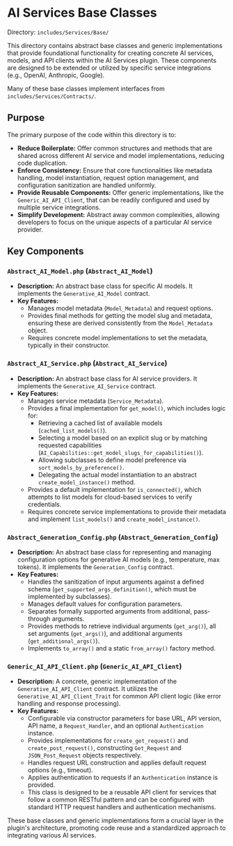 # AI Services Base Classes

Directory: `includes/Services/Base/`

This directory contains abstract base classes and generic implementations that provide foundational functionality for creating concrete AI services, models, and API clients within the AI Services plugin. These components are designed to be extended or utilized by specific service integrations (e.g., OpenAI, Anthropic, Google).

Many of these base classes implement interfaces from `includes/Services/Contracts/`.

## Purpose

The primary purpose of the code within this directory is to:

*   **Reduce Boilerplate:** Offer common structures and methods that are shared across different AI service and model implementations, reducing code duplication.
*   **Enforce Consistency:** Ensure that core functionalities like metadata handling, model instantiation, request option management, and configuration sanitization are handled uniformly.
*   **Provide Reusable Components:** Offer generic implementations, like the `Generic_AI_API_Client`, that can be readily configured and used by multiple service integrations.
*   **Simplify Development:** Abstract away common complexities, allowing developers to focus on the unique aspects of a particular AI service provider.

## Key Components

### `Abstract_AI_Model.php` (`Abstract_AI_Model`)

*   **Description:** An abstract base class for specific AI models. It implements the `Generative_AI_Model` contract.
*   **Key Features:**
    *   Manages model metadata (`Model_Metadata`) and request options.
    *   Provides final methods for getting the model slug and metadata, ensuring these are derived consistently from the `Model_Metadata` object.
    *   Requires concrete model implementations to set the metadata, typically in their constructor.

### `Abstract_AI_Service.php` (`Abstract_AI_Service`)

*   **Description:** An abstract base class for AI service providers. It implements the `Generative_AI_Service` contract.
*   **Key Features:**
    *   Manages service metadata (`Service_Metadata`).
    *   Provides a final implementation for `get_model()`, which includes logic for:
        *   Retrieving a cached list of available models (`cached_list_models()`).
        *   Selecting a model based on an explicit slug or by matching requested capabilities (`AI_Capabilities::get_model_slugs_for_capabilities()`).
        *   Allowing subclasses to define model preference via `sort_models_by_preference()`.
        *   Delegating the actual model instantiation to an abstract `create_model_instance()` method.
    *   Provides a default implementation for `is_connected()`, which attempts to list models for cloud-based services to verify credentials.
    *   Requires concrete service implementations to provide their metadata and implement `list_models()` and `create_model_instance()`.

### `Abstract_Generation_Config.php` (`Abstract_Generation_Config`)

*   **Description:** An abstract base class for representing and managing configuration options for generative AI models (e.g., temperature, max tokens). It implements the `Generation_Config` contract.
*   **Key Features:**
    *   Handles the sanitization of input arguments against a defined schema (`get_supported_args_definition()`, which must be implemented by subclasses).
    *   Manages default values for configuration parameters.
    *   Separates formally supported arguments from additional, pass-through arguments.
    *   Provides methods to retrieve individual arguments (`get_arg()`), all set arguments (`get_args()`), and additional arguments (`get_additional_args()`).
    *   Implements `to_array()` and a static `from_array()` factory method.

### `Generic_AI_API_Client.php` (`Generic_AI_API_Client`)

*   **Description:** A concrete, generic implementation of the `Generative_AI_API_Client` contract. It utilizes the `Generative_AI_API_Client_Trait` for common API client logic (like error handling and response processing).
*   **Key Features:**
    *   Configurable via constructor parameters for base URL, API version, API name, a `Request_Handler`, and an optional `Authentication` instance.
    *   Provides implementations for `create_get_request()` and `create_post_request()`, constructing `Get_Request` and `JSON_Post_Request` objects respectively.
    *   Handles request URL construction and applies default request options (e.g., timeout).
    *   Applies authentication to requests if an `Authentication` instance is provided.
    *   This class is designed to be a reusable API client for services that follow a common RESTful pattern and can be configured with standard HTTP request handlers and authentication mechanisms.

These base classes and generic implementations form a crucial layer in the plugin's architecture, promoting code reuse and a standardized approach to integrating various AI services.
